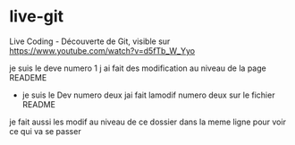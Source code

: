 ﻿# live-git
Live Coding - Découverte de Git, visible sur https://www.youtube.com/watch?v=d5fTb_W_Yyo

je suis le deve numero 1  j ai fait des modification au niveau de la page READEME 

- je suis  le Dev numero deux   jai fait lamodif numero deux sur le fichier   README

je fait aussi les modif au niveau de ce dossier  dans la meme   ligne  pour voir ce qui va se passer